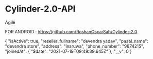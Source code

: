 # Cylinder-2.0-API
Agile

FOR ANDROID :  https://github.com/RoshanOscarSah/Cylinder-2.0

{
    "isActive": true,
    "reseller_fullname": "devendra yadav",
    "pasal_name": "devendra store",
    "address": "inaruwa",
    "phone_number": "9874215",
    "joinedAt": {
        "$date": "2021-07-19T09:49:39.645Z"
    },
    "__v": 0
}
